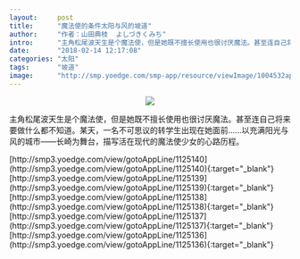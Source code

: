 ```yaml
---
layout:     post
title:      "魔法使的条件太阳与风的坡道"
author:     "作者：山田典枝  よしづきくみち"
intro:      "主角松尾波天生是个魔法使，但是她既不擅长使用也很讨厌魔法。甚至连自己将来要做什么都不知道。某天，一名不可思议的转学生出现在她面前......以充满阳光与风的城市——长崎为舞台，描写活在现代的魔法使少女的心路历程。"
date:       "2018-02-14 12:17:08"
categories: "太阳"
tags:       "坡道"
image:      "http://smp.yoedge.com/smp-app/resource/viewImage/1004532appline.png"
---
```

<div style="text-align: center">
<p><img src="http://smp.yoedge.com/smp-app/resource/viewImage/1004532appline.png"/></p>
</div>
<p class="post-meta">
<span>主角松尾波天生是个魔法使，但是她既不擅长使用也很讨厌魔法。甚至连自己将来要做什么都不知道。某天，一名不可思议的转学生出现在她面前......以充满阳光与风的城市——长崎为舞台，描写活在现代的魔法使少女的心路历程。</span>
</p>
[http://smp3.yoedge.com/view/gotoAppLine/1125140](http://smp3.yoedge.com/view/gotoAppLine/1125140){:target="_blank"}
[http://smp3.yoedge.com/view/gotoAppLine/1125139](http://smp3.yoedge.com/view/gotoAppLine/1125139){:target="_blank"}
[http://smp3.yoedge.com/view/gotoAppLine/1125138](http://smp3.yoedge.com/view/gotoAppLine/1125138){:target="_blank"}
[http://smp3.yoedge.com/view/gotoAppLine/1125137](http://smp3.yoedge.com/view/gotoAppLine/1125137){:target="_blank"}
[http://smp3.yoedge.com/view/gotoAppLine/1125136](http://smp3.yoedge.com/view/gotoAppLine/1125136){:target="_blank"}


